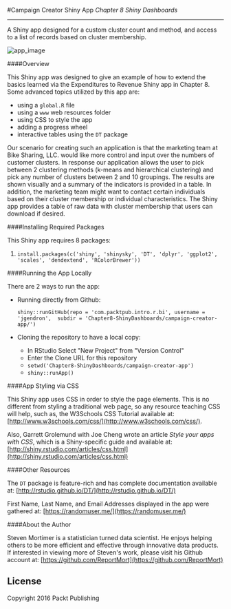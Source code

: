 #Campaign Creator Shiny App
*Chapter 8 Shiny Dashboards*

-------

A Shiny app designed for a custom cluster count and method, and access to a list of records based on cluster membership.

![app_image](https://github.com/jgendron/com.packtpub.intro.r.bi/blob/master/campaign-creator-app/www/campaign-creator-app-screenshot.png)

####Overview

This Shiny app was designed to give an example of how to extend the basics learned via the Expenditures to Revenue Shiny app in Chapter 8. Some advanced topics utilized by this app are:

 - using a `global.R` file
 - using a `www` web resources folder
 - using CSS to style the app
 - adding a progress wheel
 - interactive tables using the `DT` package

Our scenario for creating such an application is that the marketing team at Bike Sharing, LLC. would like more control and input over the numbers of customer clusters. In response our application allows the user to pick between 2 clustering methods (k-means and hierarchical clustering) and pick any number of clusters between 2 and 10 groupings. The results are shown visually and a summary of the indicators is provided in a table. In addition, the marketing team might want to contact certain individuals based on their cluster membership or individual characteristics. The Shiny app provides a table of raw data with cluster membership that users can download if desired.

####Installing Required Packages

This Shiny app requires 8 packages:

1. `install.packages(c('shiny', 'shinysky', 'DT', 'dplyr', 'ggplot2', 'scales', 'dendextend', 'RColorBrewer'))`

####Running the App Locally

There are 2 ways to run the app:

- Running directly from Github:
	
	`shiny::runGitHub(repo = 'com.packtpub.intro.r.bi',
	                 username = 'jgendron', 
	   				 subdir = 'Chapter8-ShinyDashboards/campaign-creator-app/')`

- Cloning the repository to have a local copy:
	- In RStudio Select "New Project" from "Version Control"
	- Enter the Clone URL for this repository
	- `setwd('Chapter8-ShinyDashboards/campaign-creator-app')`
	- `shiny::runApp()`

####App Styling via CSS

This Shiny app uses CSS in order to style the page elements. This is no different from styling a traditional web page, so any resource teaching CSS will help, such as, the W3Schools CSS Tutorial available at: [http://www.w3schools.com/css/](http://www.w3schools.com/css/).

Also, Garrett Grolemund with Joe Cheng wrote an article *Style your apps with CSS*, which is a Shiny-specific guide and available at: [http://shiny.rstudio.com/articles/css.html](http://shiny.rstudio.com/articles/css.html)

####Other Resources

The `DT` package is feature-rich and has complete documentation available at:  [http://rstudio.github.io/DT/](http://rstudio.github.io/DT/)

First Name, Last Name, and Email Addresses displayed in the app were gathered at: [https://randomuser.me/](https://randomuser.me/)

####About the Author

Steven Mortimer is a statistician turned data scientist. He enjoys helping others  to be more efficient and effective through innovative data products. If interested in viewing more of Steven's work, please visit his Github account at: [https://github.com/ReportMort](https://github.com/ReportMort)

License
-------
Copyright 2016 Packt Publishing